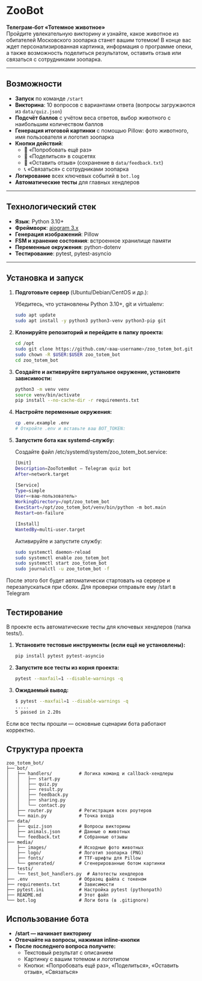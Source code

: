 # ZooBot

**Телеграм-бот «Тотемное животное»**  
Пройдите увлекательную викторину и узнайте, какое животное из обитателей Московского зоопарка станет вашим тотемом! В конце вас ждет персонализированная картинка, информация о программе опеки, а также возможность поделиться результатом, оставить отзыв или связаться с сотрудниками зоопарка.

---

## Возможности

- **Запуск** по команде `/start`  
- **Викторина**: 10 вопросов с вариантами ответа (вопросы загружаются из `data/quiz.json`)  
- **Подсчёт баллов** с учётом веса ответов, выбор животного с наибольшим количеством баллов  
- **Генерация итоговой картинки** с помощью Pillow: фото животного, имя пользователя и логотип зоопарка  
- **Кнопки действий**:
  - 🔁 «Попробовать ещё раз»  
  - 📢 «Поделиться» в соцсетях  
  - 💬 «Оставить отзыв» (сохранение в `data/feedback.txt`)  
  - 📞 «Связаться» с сотрудниками зоопарка  
- **Логирование** всех ключевых событий в `bot.log`  
- **Автоматические тесты** для главных хендлеров  

---

## Технологический стек

- **Язык**: Python 3.10+  
- **Фреймворк**: [aiogram 3.x](https://docs.aiogram.dev/)  
- **Генерация изображений**: Pillow  
- **FSM и хранение состояния**: встроенное хранилище памяти  
- **Переменные окружения**: python-dotenv  
- **Тестирование**: pytest, pytest-asyncio  

---

## Установка и запуск

1. **Подготовьте сервер** (Ubuntu/Debian/CentOS и др.):  

    Убедитесь, что установлены Python 3.10+, git и virtualenv:

    ```bash
    sudo apt update
    sudo apt install -y python3 python3-venv python3-pip git
    ```

2. **Клонируйте репозиторий и перейдите в папку проекта:**

    ```bash
    cd /opt
    sudo git clone https://github.com/<ваш-username>/zoo_totem_bot.git
    sudo chown -R $USER:$USER zoo_totem_bot
    cd zoo_totem_bot
    ```

3. **Создайте и активируйте виртуальное окружение, установите зависимости:**

    ```bash
    python3 -m venv venv
    source venv/bin/activate
    pip install --no-cache-dir -r requirements.txt
    ```

4. **Настройте переменные окружения:**

    ```bash
    cp .env.example .env
    # Откройте .env и вставьте ваш BOT_TOKEN:
    ```

5. **Запустите бота как systemd-службу:**

    Создайте файл /etc/systemd/system/zoo_totem_bot.service:

    ```bash
    [Unit]
    Description=ZooTotemBot — Telegram quiz bot
    After=network.target

    [Service]
    Type=simple
    User=<ваш-пользователь>
    WorkingDirectory=/opt/zoo_totem_bot
    ExecStart=/opt/zoo_totem_bot/venv/bin/python -m bot.main
    Restart=on-failure

    [Install]
    WantedBy=multi-user.target
    ```

    Активируйте и запустите службу:

    ```bash
    sudo systemctl daemon-reload
    sudo systemctl enable zoo_totem_bot
    sudo systemctl start zoo_totem_bot
    sudo journalctl -u zoo_totem_bot -f
    ```

После этого бот будет автоматически стартовать на сервере и перезапускаться при сбоях. 
Для проверки отправьте ему /start в Telegram

## Тестирование
В проекте есть автоматические тесты для ключевых хендлеров (папка tests/).

1. **Установите тестовые инструменты (если ещё не установлены):**

    ```bash
    pip install pytest pytest-asyncio
    ```

2. **Запустите все тесты из корня проекта:**

    ```bash
    pytest --maxfail=1 --disable-warnings -q
    ```

3. **Ожидаемый вывод:**

    ```bash
    $ pytest --maxfail=1 --disable-warnings -q
    .....                                                                          [100%]
    5 passed in 2.20s
    ```

Если все тесты прошли — основные сценарии бота работают корректно.

## Структура проекта

    zoo_totem_bot/
    ├── bot/
    │   ├── handlers/          # Логика команд и callback-хендлеры
    │   │   ├── start.py
    │   │   ├── quiz.py
    │   │   ├── result.py
    │   │   ├── feedback.py
    │   │   ├── sharing.py
    │   │   └── contact.py
    │   ├── router.py          # Регистрация всех роутеров
    │   └── main.py            # Точка входа
    ├── data/
    │   ├── quiz.json          # Вопросы викторины
    │   ├── animals.json       # Данные о животных
    │   └── feedback.txt       # Собранные отзывы
    ├── media/
    │   ├── images/            # Исходные фото животных
    │   ├── logo/              # Логотип зоопарка (PNG)
    │   ├── fonts/             # TTF-шрифты для Pillow
    │   └── generated/         # Сгенерированные ботом картинки
    ├── tests/
    │   └── test_bot_handlers.py  # Автотесты хендлеров
    ├── .env                   # Образец файла с токеном
    ├── requirements.txt       # Зависимости
    ├── pytest.ini             # Настройка pytest (pythonpath)
    ├── README.md              # Этот файл
    └── bot.log                # Логи бота (в .gitignore)

## Использование бота

- **/start — начинает викторину**
- **Отвечайте на вопросы, нажимая inline-кнопки**
- **После последнего вопроса получите:**
    - Текстовый результат с описанием
    - Картинку с вашим тотемом и логотипом
    - Кнопки: «Попробовать ещё раз», «Поделиться», «Оставить отзыв», «Связаться»

